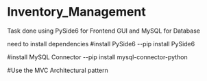# Inventory_Management
Task done using PySide6 for Frontend GUI and MySQL for Database

need to install dependencies
#install PySide6 --pip install PySide6

#install MySQL Connector --pip install mysql-connector-python

#Use the MVC Architectural pattern 
